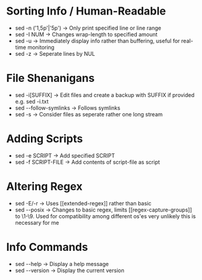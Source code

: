 # Sorting Info / Human-Readable
- sed -n ('1,5p'|'5p') -> Only print specified line or line range
- sed -I NUM -> Changes wrap-length to specified amount
- sed -u -> Immediately display info rather than buffering, useful for real-time monitoring
- sed -z -> Seperate lines by NUL 

# File Shenanigans
- sed -i\[SUFFIX] -> Edit files and create a backup with SUFFIX if provided
	e.g. sed -i.txt 
- sed --follow-symlinks -> Follows symlinks
- sed -s -> Consider files as seperate rather one long stream

# Adding Scripts
- sed -e SCRIPT -> Add specified SCRIPT 
- sed -f SCRIPT-FILE -> Add contents of script-file as script

# Altering Regex
- sed -E/-r -> Uses [[extended-regex]] rather than basic
- sed --posix -> Changes to basic regex, limits [[regex-capture-groups]] to \\1-\\9. Used for compatibility among different os'es very unlikely this is necessary for me

# Info Commands
- sed --help -> Display a help message
- sed --version -> Display the current version